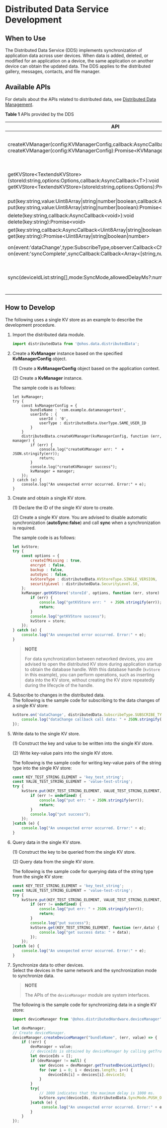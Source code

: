 # Distributed Data Service Development

## When to Use

The Distributed Data Service (DDS) implements synchronization of application data across user devices. When data is added, deleted, or modified for an application on a device, the same application on another device can obtain the updated data. The DDS applies to the distributed gallery, messages, contacts, and file manager.


## Available APIs
For details about the APIs related to distributed data, see [Distributed Data Management](../reference/apis/js-apis-distributed-data.md).


**Table 1** APIs provided by the DDS

| API                                                    | Description                                           |
| ------------------------------------------------------------ | ----------------------------------------------- |
| createKVManager(config:KVManagerConfig,callback:AsyncCallback&lt;KVManager&gt;):void<br>createKVManager(config:KVManagerConfig):Promise&lt;KVManager> | Creates a **KVManager** object for database management.|
| getKVStore&lt;TextendsKVStore&gt;(storeId:string,options:Options,callback:AsyncCallback&lt;T&gt;):void<br>getKVStore&lt;TextendsKVStore&gt;(storeId:string,options:Options):Promise&lt;T&gt; | Obtains a KV store with the specified **Options** and **storeId**.|
| put(key:string,value:Uint8Array\|string\|number\|boolean,callback:AsyncCallback&lt;void&gt;):void<br>put(key:string,value:Uint8Array\|string\|number\|boolean):Promise&lt;void> | Inserts and updates data.                               |
| delete(key:string,callback:AsyncCallback&lt;void&gt;):void<br>delete(key:string):Promise&lt;void> | Deletes data.                                     |
| get(key:string,callback:AsyncCallback&lt;Uint8Array\|string\|boolean\|number&gt;):void<br>get(key:string):Promise&lt;Uint8Array\|string\|boolean\|number> | Queries data.                                     |
| on(event:'dataChange',type:SubscribeType,observer:Callback&lt;ChangeNotification&gt;):void<br>on(event:'syncComplete',syncCallback:Callback&lt;Array&lt;[string,number]&gt;&gt;):void | Subscribes to data changes in the KV store.                       |
| sync(deviceIdList:string[],mode:SyncMode,allowedDelayMs?:number):void | Triggers database synchronization in manual mode.                 |




## How to Develop

The following uses a single KV store as an example to describe the development procedure.

1. Import the distributed data module.
   ```js
   import distributedData from '@ohos.data.distributedData';
   ```

2. Create a **KvManager** instance based on the specified **KvManagerConfig** object.
   
   (1) Create a **KvManagerConfig** object based on the application context.

   (2) Create a **KvManager** instance.
   
   The sample code is as follows:
   
   ```
   let kvManager;
   try {
       const kvManagerConfig = {
           bundleName : 'com.example.datamanagertest',
           userInfo : {
               userId : '0',
               userType : distributedData.UserType.SAME_USER_ID
           }
       }
       distributedData.createKVManager(kvManagerConfig, function (err, manager) {
           if (err) {
               console.log("createKVManager err: "  + JSON.stringify(err));
               return;
           }
           console.log("createKVManager success");
           kvManager = manager;
       });
   } catch (e) {
       console.log("An unexpected error occurred. Error:" + e);
   }
   ```
      
   
3. Create and obtain a single KV store.

   (1) Declare the ID of the single KV store to create.

   (2) Create a single KV store. You are advised to disable automatic synchronization (**autoSync:false**) and call **sync** when a synchronization is required.

   The sample code is as follows:
   ```js
   let kvStore;
   try {
       const options = {
           createIfMissing : true,
           encrypt : false,
           backup : false,
           autoSync : false,
           kvStoreType : distributedData.KVStoreType.SINGLE_VERSION,
           securityLevel : distributedData.SecurityLevel.S0,
       };
       kvManager.getKVStore('storeId', options, function (err, store) {
           if (err) {
               console.log("getKVStore err: "  + JSON.stringify(err));
               return;
           }
           console.log("getKVStore success");
           kvStore = store;
       });
   } catch (e) {
       console.log("An unexpected error occurred. Error:" + e);
   }
   ```

   > **NOTE**
   >
   > For data synchronization between networked devices, you are advised to open the distributed KV store during application startup to obtain the database handle. With this database handle (`kvStore` in this example), you can perform operations, such as inserting data into the KV store, without creating the KV store repeatedly during the lifecycle of the handle.

4. Subscribe to changes in the distributed data.<br/>
   The following is the sample code for subscribing to the data changes of a single KV store:
   ```js
   kvStore.on('dataChange', distributedData.SubscribeType.SUBSCRIBE_TYPE_ALL, function (data) {
       console.log("dataChange callback call data: " + JSON.stringify(data));
   });
   ```

5. Write data to the single KV store.

   (1) Construct the key and value to be written into the single KV store.

   (2) Write key-value pairs into the single KV store.

   The following is the sample code for writing key-value pairs of the string type into the single KV store:

   ```js
   const KEY_TEST_STRING_ELEMENT = 'key_test_string';
   const VALUE_TEST_STRING_ELEMENT = 'value-test-string';
   try {
       kvStore.put(KEY_TEST_STRING_ELEMENT, VALUE_TEST_STRING_ELEMENT, function (err,data) {
           if (err != undefined) {
               console.log("put err: " + JSON.stringify(err));
               return;
           }
           console.log("put success");
       });
   }catch (e) {
       console.log("An unexpected error occurred. Error:" + e);
   }
   ```

6. Query data in the single KV store.

   (1) Construct the key to be queried from the single KV store.

   (2) Query data from the single KV store.

   The following is the sample code for querying data of the string type from the single KV store:
   ```js
   const KEY_TEST_STRING_ELEMENT = 'key_test_string';
   const VALUE_TEST_STRING_ELEMENT = 'value-test-string';
   try {
       kvStore.put(KEY_TEST_STRING_ELEMENT, VALUE_TEST_STRING_ELEMENT, function (err,data) {
           if (err != undefined) {
               console.log("put err: " + JSON.stringify(err));
               return;
           }
           console.log("put success");
           kvStore.get(KEY_TEST_STRING_ELEMENT, function (err,data) {
               console.log("get success data: " + data);
           });
       });
   }catch (e) {
       console.log("An unexpected error occurred. Error:" + e);
   }
   ```

7. Synchronize data to other devices.<br/>
   Select the devices in the same network and the synchronization mode to synchronize data.

   > **NOTE**
   >
   > The APIs of the `deviceManager` module are system interfaces.

   The following is the sample code for synchronizing data in a single KV store:
   ```js
   import deviceManager from '@ohos.distributedHardware.deviceManager';
   
   let devManager;
   // Create deviceManager.
   deviceManager.createDeviceManager("bundleName", (err, value) => {
       if (!err) {
           devManager = value;
           // deviceIds is obtained by deviceManager by calling getTrustedDeviceListSync().
           let deviceIds = [];
           if (devManager != null) {
               var devices = devManager.getTrustedDeviceListSync();
               for (var i = 0; i < devices.length; i++) {
                   deviceIds[i] = devices[i].deviceId;
               }
           }
           try{
               // 1000 indicates that the maximum delay is 1000 ms.
               kvStore.sync(deviceIds, distributedData.SyncMode.PUSH_ONLY, 1000);
           }catch (e) {
                console.log("An unexpected error occurred. Error:" + e);
           }
       }
   });
   ```
